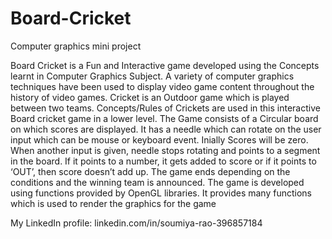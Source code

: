 # Board-Cricket
Computer graphics mini project

Board Cricket is a Fun and Interactive game developed using the Concepts learnt in Computer Graphics Subject.
A variety of computer graphics techniques have been used to display video game content throughout the history of video games. Cricket is an Outdoor game which is played between two teams. Concepts/Rules of Crickets are used in this interactive Board cricket game in a lower level.
The Game consists of a Circular board on which scores are displayed. It has a needle which can rotate on the user input which can be mouse or keyboard event. Inially Scores will be zero. When another input is given, needle stops rotating and points to a segment in the board. If it points to a number, it gets added to score or if it points to ‘OUT’, then score doesn’t add up. The game ends depending on the conditions and the winning team is announced.
The game is developed using functions provided by OpenGL libraries. It provides many functions which is used to render the graphics for the game 

My LinkedIn profile: linkedin.com/in/soumiya-rao-396857184
